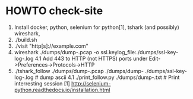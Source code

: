 # HOWTO check-site
1. Install docker, python, selenium for python[1], tshark (and possibly) wireshark, 
2. ./build.sh
3. ./visit "http[s]://example.com"
4. wireshark ./dumps/dump-<x>.pcap -o ssl.keylog_file:./dumps/ssl-key-log-<x>.log
4.1 Add 443 to HTTP (not HTTPS) ports under Edit->Preferences->Protocols->HTTP
4. ./tshark_follow ./dumps/dump-<x>.pcap ./dumps/dump-<x> ./dumps/ssl-key-log-<x>.log # dump ascii
4.1 ./print_follow.py ./dumps/dump-<x>.txt # Print interresting session
[1] http://selenium-python.readthedocs.io/installation.html
